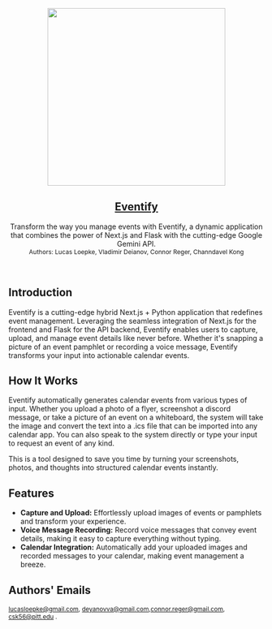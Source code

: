 <p align="center">
  <a href="https://event-ify.vercel.app">
    <img src="https://github.com/user-attachments/assets/10c3bdeb-cf0f-494a-b8e8-b8c735205b46" height="350">
    <h2 align="center">Eventify</h2>
  </a>
</p>

<p align="center">
  Transform the way you manage events with Eventify, a dynamic application that combines the power of Next.js and Flask with the cutting-edge Google Gemini API.
  <br>
  <span style="font-size: 12px;">Authors: Lucas Loepke, Vladimir Deianov, Connor Reger, Channdavel Kong</span>
</p>


<br/>

## Introduction

Eventify is a cutting-edge hybrid Next.js + Python application that redefines event management. Leveraging the seamless integration of Next.js for the frontend and Flask for the API backend, Eventify enables users to capture, upload, and manage event details like never before. Whether it's snapping a picture of an event pamphlet or recording a voice message, Eventify transforms your input into actionable calendar events.

## How It Works

Eventify automatically generates calendar events from various types of input. Whether you upload a photo of a flyer, screenshot a discord message, or take a picture of an event on a whiteboard, the system will take the image and convert the text into a .ics file that can be imported into any calendar app. You can also speak to the system directly or type your input to request an event of any kind.

This is a tool designed to save you time by turning your screenshots, photos, and thoughts into structured calendar events instantly.

## Features

- **Capture and Upload:** Effortlessly upload images of events or pamphlets and transform your experience.
- **Voice Message Recording:** Record voice messages that convey event details, making it easy to capture everything without typing.
- **Calendar Integration:** Automatically add your uploaded images and recorded messages to your calendar, making event management a breeze.

## Authors' Emails
<span style="font-size: 12px;">lucasloepke@gmail.com, deyanovva@gmail.com,connor.reger@gmail.com, csk56@pitt.edu  .</span>

